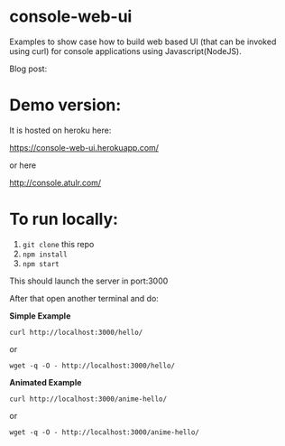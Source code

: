 # console-web-ui

Examples to show case how to build web based UI (that can be invoked using curl) for console applications using Javascript(NodeJS).

Blog post: <coming soon>

# Demo version:

It is hosted on heroku here:

https://console-web-ui.herokuapp.com/

or here

http://console.atulr.com/



# To run locally:

1. `git clone` this repo
2. `npm install`
3. `npm start`

This should launch the server in port:3000

After that open another terminal and do:

**Simple Example**

`curl http://localhost:3000/hello/`

or

`wget -q -O - http://localhost:3000/hello/`


**Animated Example**

`curl http://localhost:3000/anime-hello/`

or

`wget -q -O - http://localhost:3000/anime-hello/`